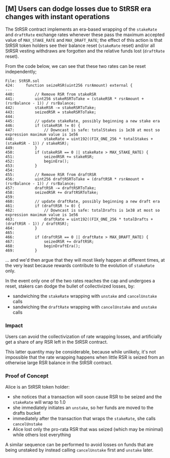 ## [M] Users can dodge losses due to StRSR era changes with instant operations

The StRSR contract implements an era-based wrapping of the `stakeRate` and `draftRate` exchange rates whenever these pass the maximum accepted value of `MAX_STAKE_RATE` and `MAX_DRAFT_RATE`; the effect of this action is that StRSR token holders see their balance reset (`stakeRate` reset) and/or all StRSR vesting withdraws are forgotten and the relative funds lost (`draftRate` reset).

From the code below, we can see that these two rates can be reset independently;

```Solidity
File: StRSR.sol
424:     function seizeRSR(uint256 rsrAmount) external {
---
440:         // Remove RSR from stakeRSR
441:         uint256 stakeRSRToTake = (stakeRSR * rsrAmount + (rsrBalance - 1)) / rsrBalance;
442:         stakeRSR -= stakeRSRToTake;
443:         seizedRSR = stakeRSRToTake;
444: 
445:         // update stakeRate, possibly beginning a new stake era
446:         if (stakeRSR != 0) {
447:             // Downcast is safe: totalStakes is 1e38 at most so expression maximum value is 1e56
448:             stakeRate = uint192((FIX_ONE_256 * totalStakes + (stakeRSR - 1)) / stakeRSR);
449:         }
450:         if (stakeRSR == 0 || stakeRate > MAX_STAKE_RATE) {
451:             seizedRSR += stakeRSR;
452:             beginEra();
453:         }
454: 
455:         // Remove RSR from draftRSR
456:         uint256 draftRSRToTake = (draftRSR * rsrAmount + (rsrBalance - 1)) / rsrBalance;
457:         draftRSR -= draftRSRToTake;
458:         seizedRSR += draftRSRToTake;
459: 
460:         // update draftRate, possibly beginning a new draft era
461:         if (draftRSR != 0) {
462:             // Downcast is safe: totalDrafts is 1e38 at most so expression maximum value is 1e56
463:             draftRate = uint192((FIX_ONE_256 * totalDrafts + (draftRSR - 1)) / draftRSR);
464:         }
465: 
466:         if (draftRSR == 0 || draftRate > MAX_DRAFT_RATE) {
467:             seizedRSR += draftRSR;
468:             beginDraftEra();
469:         }
```

... and we'd then argue that they will most likely happen at different times, at the very least because rewards contribute to the evolution of `stakeRate` only.

In the event only one of the two rates reaches the cap and undergoes a reset, stakers can dodge the bullet of collectivized losses, by:

*   sandwiching the `stakeRate` wrapping with `unstake` and `cancelUnstake` calls
*   sandwiching the `draftRate` wrapping with `cancelUnstake` and `unstake` calls

### Impact

Users can avoid the collectivization of rate wrapping losses, and artificially get a share of any RSR left in the StRSR contract.

This latter quantity may be considerable, because while unlikely, it's not impossible that the rate wrapping happens when little RSR is seized from an otherwise large RSR balance in the StRSR contract.

### Proof of Concept

Alice is an StRSR token holder:

*   she notices that a transaction will soon cause RSR to be seized and the `stakeRate` will wrap to 1.0
*   she immediately initiates an `unstake`, so her funds are moved to the drafts bucket
*   immediately after the transaction that wraps the `stakeRate`, she calls `cancelUnstake`
*   Alice lost only the pro-rata RSR that was seized (which may be minimal) while others lost everything

A similar sequence can be performed to avoid losses on funds that are being unstaked by instead calling `cancelUnstake` first and `unstake` later.



